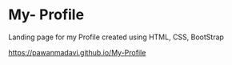 # My- Profile
Landing page for my Profile created using HTML, CSS, BootStrap

https://pawanmadavi.github.io/My-Profile
